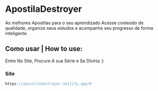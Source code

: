 # ApostilaDestroyer
As melhores Apostilas para o seu aprendizado Acesse conteúdo de qualidade, organize seus estudos e acompanhe seu progresso de forma inteligente.


## Como usar | How to use:
Entre No Site, Procure A sua Série e Se Divirta :)

### Site
```javascript
https://apostiladestroyer.netlify.app/#
```

